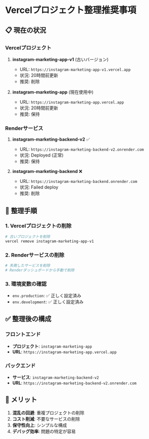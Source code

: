 # Vercelプロジェクト整理推奨事項

## 📋 現在の状況

### Vercelプロジェクト
1. **instagram-marketing-app-v1** (古いバージョン)
   - URL: `https://instagram-marketing-app-v1.vercel.app`
   - 状況: 20時間前更新
   - 推奨: 削除

2. **instagram-marketing-app** (現在使用中)
   - URL: `https://instagram-marketing-app.vercel.app`
   - 状況: 20時間前更新
   - 推奨: 保持

### Renderサービス
1. **instagram-marketing-backend-v2** ✅
   - URL: `https://instagram-marketing-backend-v2.onrender.com`
   - 状況: Deployed (正常)
   - 推奨: 保持

2. **instagram-marketing-backend** ❌
   - URL: `https://instagram-marketing-backend.onrender.com`
   - 状況: Failed deploy
   - 推奨: 削除

## 🧹 整理手順

### 1. Vercelプロジェクトの削除
```bash
# 古いプロジェクトを削除
vercel remove instagram-marketing-app-v1
```

### 2. Renderサービスの削除
```bash
# 失敗したサービスを削除
# Renderダッシュボードから手動で削除
```

### 3. 環境変数の確認
- `env.production`: ✅ 正しく設定済み
- `env.development`: ✅ 正しく設定済み

## ✅ 整理後の構成

### フロントエンド
- **プロジェクト**: `instagram-marketing-app`
- **URL**: `https://instagram-marketing-app.vercel.app`

### バックエンド
- **サービス**: `instagram-marketing-backend-v2`
- **URL**: `https://instagram-marketing-backend-v2.onrender.com`

## 🎯 メリット

1. **混乱の回避**: 重複プロジェクトの削除
2. **コスト削減**: 不要なサービスの削除
3. **保守性向上**: シンプルな構成
4. **デバッグ効率**: 問題の特定が容易 